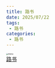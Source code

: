 ```yaml
---
title: 路书
date: 2025/07/22
tags:
 - 路书
categories:
 - 路书
---
```

<img src="https://images3.alphacoders.com/139/thumb-1920-1398178.jpg" alt="Anime" style="zoom:33%;" />
<br>
<a href="https://www.violetblog.top/html/SkillTree.html" target="_blank">路书</a>